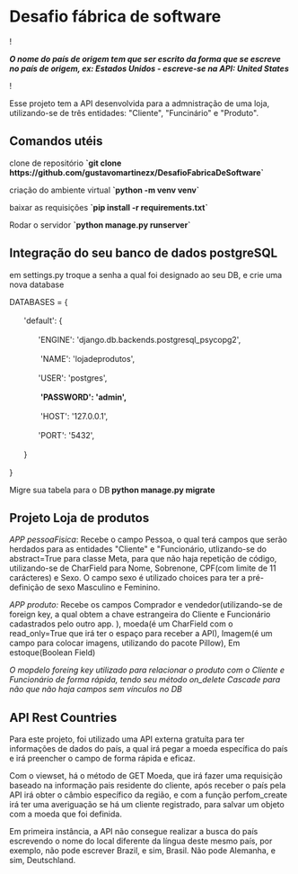 <h1> Desafio fábrica de software </h1>

<p>!
<p><i><b>O nome do país de origem tem que ser escrito da forma que se escreve no país de origem, ex: Estados Unidos - escreve-se na API: United States</b></i>
<p>!
<p>Esse projeto tem a API desenvolvida para a admnistração de uma loja, utilizando-se de três entidades: "Cliente", "Funcinário" e "Produto".</p>

<h2>Comandos utéis</h2>
<p>clone de repositório  <b>`git clone https://github.com/gustavomartinezx/DesafioFabricaDeSoftware`</b></p>
<p>criação do ambiente virtual <b>`python -m venv venv`</b></p>
<p>baixar as requisições <b>`pip install -r requirements.txt`</b></p>
<p>Rodar o servidor <b>`python manage.py runserver`</b></p>



<h2>Integração do seu banco de dados postgreSQL</h2>
<p> em settings.py troque a senha a qual foi designado ao seu DB, e crie uma nova database</p>
<p>
<p></p>DATABASES = {
<p>ㅤㅤ'default': {
<p>ㅤㅤㅤㅤ'ENGINE': 'django.db.backends.postgresql_psycopg2',
<p>ㅤㅤㅤㅤ 'NAME': 'lojadeprodutos', 
<p>ㅤㅤㅤㅤ'USER': 'postgres',
<p>ㅤㅤㅤㅤ <b>'PASSWORD': 'admin',</b>
<p>ㅤㅤㅤㅤ 'HOST': '127.0.0.1', 
<p>ㅤㅤㅤㅤ'PORT': '5432',
<p>ㅤㅤ}
<p>}
<p>Migre sua tabela para o DB<b> python manage.py migrate</b></p>

<h2>Projeto Loja de produtos</h2>
<p><i>APP pessoaFisica</i>: Recebe o campo Pessoa, o qual terá campos que serão herdados para as entidades "Cliente" e "Funcionário, utlizando-se do abstract=True para classe Meta, para que não haja repetição de código, utilizando-se de CharField para Nome, Sobrenone, CPF(com limite de 11 carácteres) e Sexo. O campo sexo é utilizado choices para ter a pré-definição de sexo Masculino e Feminino. 
<p><i>APP produto:</i> Recebe os campos Comprador e vendedor(utilizando-se de foreign key, a qual obtem a chave estrangeira do Cliente e Funcionário cadastrados pelo outro app. ), moeda(é um CharField com o read_only=True que irá ter o espaço para receber a API), Imagem(é um campo para colocar imagens, utilizando do pacote Pillow), Em estoque(Boolean Field) </p>
<p><i>O mopdelo foreing key utilizado para relacionar o produto com o Cliente e Funcionário de forma rápida, tendo seu método on_delete Cascade para não que não haja campos sem vínculos no DB</i></p>

<h2>API Rest Countries</h2>
<p>Para este projeto, foi utilizado uma API externa gratuíta para ter informações de dados do país, a qual irá pegar a moeda específica do país e irá preencher o campo de forma rápida e eficaz.</p>
<p>Com o viewset, há o método de GET Moeda, que irá fazer uma requisição baseado na informação pais residente do cliente, após receber o país pela API irá obter o câmbio específico da região, e com a função perfom_create irá ter uma averiguação se há um cliente registrado, para salvar um objeto com a moeda que foi definida. </p>
<p>Em primeira instância, a API não consegue realizar a busca do país escrevendo o nome do local diferente da língua deste mesmo país, por exemplo, não pode escrever Brazil, e sim, Brasil. Não pode Alemanha, e sim, Deutschland.</p>
